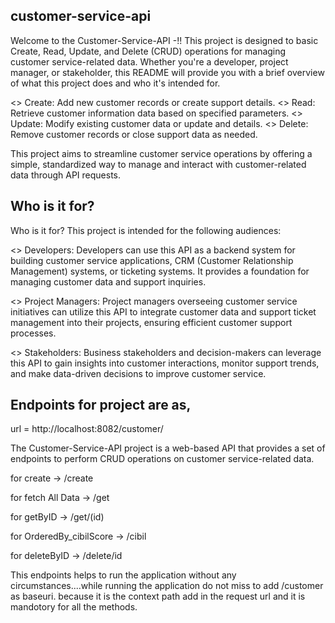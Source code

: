 ## customer-service-api

Welcome to the Customer-Service-API -!!
This project is designed to basic Create, Read, Update, and Delete (CRUD) operations for managing customer service-related data. Whether you're a developer,
project manager, or stakeholder, this README will provide you with a brief overview of what this project does and who it's intended for.


<> Create: Add new customer records or create support details.
<> Read: Retrieve customer information data based on specified parameters.
<> Update: Modify existing customer data or update and details.
<> Delete: Remove customer records or close support data as needed.

This project aims to streamline customer service operations by offering a simple, standardized way to manage and interact with customer-related data through API requests.

## Who is it for?

Who is it for?
This project is intended for the following audiences:

<> Developers: Developers can use this API as a backend system for building customer service applications, CRM (Customer Relationship Management) systems, or ticketing systems.
It provides a foundation for managing customer data and support inquiries.

<> Project Managers: Project managers overseeing customer service initiatives can utilize this API to integrate customer data and support ticket management into their projects,
ensuring efficient customer support processes.

<> Stakeholders: Business stakeholders and decision-makers can leverage this API to gain insights into customer interactions, monitor support trends,
and make data-driven decisions to improve customer service.


## Endpoints  for project are as,

url = http://localhost:8082/customer/

   The Customer-Service-API project is a web-based API that provides a set of endpoints to perform CRUD operations on customer service-related data.

for create -> /create

for fetch All Data -> /get

for getByID -> /get/(id)

for OrderedBy_cibilScore -> /cibil

for deleteByID -> /delete/id

  This endpoints helps to run the application without any circumstances....while running the application do not miss to add /customer as baseuri.
  because it is the context path add in the request url and it is mandotory for all the methods.
  
